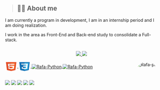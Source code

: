 
> ## 👦🏽 About me

I am currently a program in development, I am in an internship period and I am doing realization.

I work in the area as Front-End and Back-end study to consolidate a Full-stack.

##

<div align="center">
  <a href="https://github.com/ichumbo">
   <img height="180em" src="https://github-readme-stats.vercel.app/api?username=ichumbo&show_icons=true&theme=tokyonight&include_all_commits=true&count_private=true"/>
  <img height="180em" src="https://github-readme-stats.vercel.app/api/top-langs/?username=ichumbo&layout=compact&langs_count=7&theme=tokyonight"/>
</div>
<div style="display: inline_block"><br>
  <img align="center" alt="Rafa-HTML" height="30" width="40" src="https://raw.githubusercontent.com/devicons/devicon/master/icons/html5/html5-original.svg">
  <img align="center" alt="Rafa-CSS" height="30" width="40" src="https://raw.githubusercontent.com/devicons/devicon/master/icons/css3/css3-original.svg">
  <img align="center" alt="Rafa-Python" height="30" width="40" src="https://cdn.jsdelivr.net/gh/devicons/devicon/icons/php/php-plain.svg">
  <img align="center" alt="Rafa-Python" height="30" width="40" src="https://cdn.jsdelivr.net/gh/devicons/devicon/icons/mysql/mysql-original-wordmark.svg">
  <img align="right" alt="Rafa-pic" height="150" style="border-radius:50px;" src="https://i.picasion.com/pic92/1e206114958ec569f80071295d8f87ff.gif">
</div>
  
  ##
  
  <div> 
  <a href="https://instagram.com/ichumbo" target="_blank"><img src="https://img.shields.io/badge/-Instagram-%23E4405F?style=for-the-badge&logo=instagram&logoColor=white" target="_blank"></a>
  <a href="https://discord.gg/bvB9J4Hc" target="_blank"><img src="https://img.shields.io/badge/Discord-7289DA?style=for-the-badge&logo=discord&logoColor=white" target="_blank"></a> 
  <a href = "mailto:ian.mellofla@gmail.com"><img src="https://img.shields.io/badge/Gmail-D14836?style=for-the-badge&logo=gmail&logoColor=white" target="_blank"></a>
  <a href="https://www.linkedin.com/in/ian-melo-a90558216/" target="_blank"><img src="https://img.shields.io/badge/-LinkedIn-%230077B5?style=for-the-badge&logo=linkedin&logoColor=white" target="_blank"></a> 
  <a href="https://twitter.com/IanMelw" target="_blank"><img src="https://img.shields.io/badge/Twitter-1DA1F2?style=for-the-badge&logo=twitter&logoColor=white" target="_blank"></a>       
  </div>
